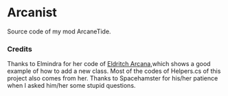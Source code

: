 # Arcanist
Source code of my mod ArcaneTide.

### Credits
Thanks to Elmindra for her code of [Eldritch Arcana](https://github.com/jennyem/pathfinder-mods),which shows a good example of how to add a new class.
Most of the codes of Helpers.cs of this project also comes from her.
Thanks to Spacehamster for his/her patience when I asked him/her some stupid questions.
